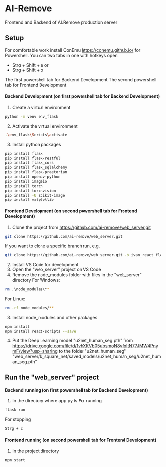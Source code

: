 # AI-Remove
Frontend and Backend of AI.Remove production server

## Setup
For comfortable work install ConEmu https://conemu.github.io/ for Powershell. You can two tabs in one with hotkeys open 
-   Strg + Shift + e
    or
-   Strg + Shift + o
   
The first powershell tab for Backend Development
The second powershell tab for Frontend Development

#### Backend Development (on first powershell tab for Backend Development)
1. Create a virtual environment
```sh
python -m venv env_flask
```
2. Activate the virtual environment
```sh
.\env_flask\Scripts\activate
```
3. Install python packages
```sh
pip install flask
pip install flask-restful
pip install flask_cors
pip install flask_sqlalchemy
pip install flask-praetorian
pip install opencv-python
pip install imageio
pip install torch 
pip install torchvision
pip install -U scikit-image
pip install matplotlib
```

#### Frontend Development (on second powershell tab for Frontend Development)
1. Clone the project from https://github.com/ai-remove/web_server.git
```sh
git clone https://github.com/ai-remove/web_server.git
```
If you want to clone a specific branch run, e.g.    
```sh
git clone https://github.com/ai-remove/web_server.git -b ivan_react_flask
```
2. Install VS Code for development
3. Open the "web_server" project on VS Code
2. Remove the node_modules folder with files in the "web_server" directory
For Windows:
 ```sh
rm .\node_modules\**
```
For Linux:
```sh
rm -rf node_modules/**
```
3. Install node_modules and other packages
```sh   
npm install
npm install react-scripts --save
```
4. Put the Deep Learning model "u2net_human_seg.pth" from https://drive.google.com/file/d/1vhXKVb05ubsmoN8vfpItN77JMW4PnymF/view?usp=sharing to the folder "u2net_human_seg" 
   "web_server/U_square_net/saved_models/u2net_human_seg/u2net_human_seg.pth"


## Run the "web_server" project

#### Backend running (on first powershell tab for Backend Development)
1. In the directory where app.py is
For running
```sh   
flask run
```
For stopping
```sh
Strg + c
```

#### Frontend running (on second powershell tab for Frontend Development)
1. In the project directory
```sh
npm start
```
